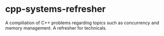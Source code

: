 # cpp-systems-refresher
A compiliation of C++ problems regarding topics such as concurrency and memory management. A refresher for technicals.
